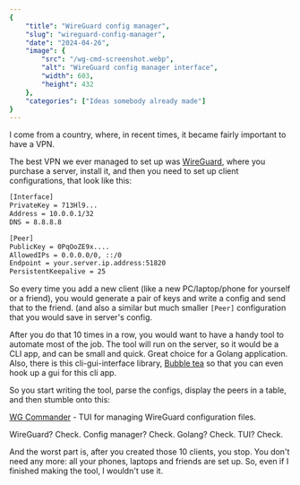 ```yaml
---
{
    "title": "WireGuard config manager",
    "slug": "wireguard-config-manager",
    "date": "2024-04-26",
    "image": {
        "src": "/wg-cmd-screenshot.webp",
        "alt": "WireGuard config manager interface",
        "width": 603,
        "height": 432
    },
    "categories": ["Ideas somebody already made"]
}
---
```


I come from a country, where, in recent times, it became fairly important to have a VPN.

The best VPN we ever managed to set up was [WireGuard](https://www.wireguard.com), where you purchase a server,
install it, and then you need to set up client configurations, that look like this:

```txt
[Interface]
PrivateKey = 713Hl9...
Address = 10.0.0.1/32
DNS = 8.8.8.8

[Peer]
PublicKey = 0PqOoZE9x....
AllowedIPs = 0.0.0.0/0, ::/0
Endpoint = your.server.ip.address:51820
PersistentKeepalive = 25
```

So every time you add a new client (like a new PC/laptop/phone for yourself or a friend), you would generate a pair of keys and write a config and send that to
the friend. (and also a similar but much smaller `[Peer]` configuration that you would save in server's config.

After you do that 10 times in a row, you would want to have a handy tool to automate most of the job.
The tool will run on the server, so it would be a CLI app, and can be small and quick.
Great choice for a Golang application. Also, there is this cli-gui-interface library,
[Bubble tea](https://github.com/charmbracelet/bubbletea) so that you can even hook up a gui for this cli app.

So you start writing the tool, parse the configs, display the peers in a table, and then stumble onto this:

[WG Commander](https://github.com/AndrianBdn/wg-cmd) - TUI for managing WireGuard configuration files.

WireGuard? Check. Config manager? Check. Golang? Check. TUI? Check.

And the worst part is, after you created those 10 clients, you stop.
You don't need any more: all your phones, laptops and friends are set up.
So, even if I finished making the tool, I wouldn't use it.

